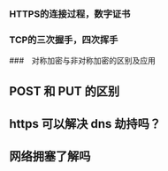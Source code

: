 ### HTTPS的连接过程，数字证书

### TCP的三次握手，四次挥手

###　对称加密与非对称加密的区别及应用

## POST 和 PUT 的区别

## https 可以解决 dns 劫持吗？

## 网络拥塞了解吗
